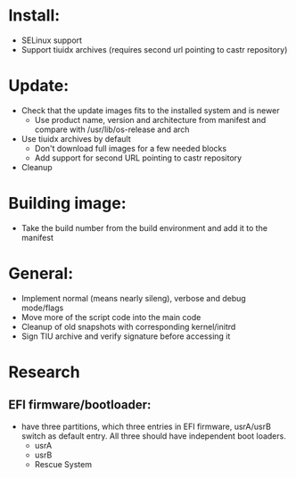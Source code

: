 # Install:

* SELinux support
* Support tiuidx archives (requires second url pointing to castr repository)

# Update:
* Check that the update images fits to the installed system and is newer
  * Use product name, version and architecture from manifest and compare with /usr/lib/os-release and arch
* Use tiuidx archives by default
  * Don't download full images for a few needed blocks
  * Add support for second URL pointing to castr repository
* Cleanup

# Building image:
* Take the build number from the build environment and add it to the manifest

# General:
* Implement normal (means nearly sileng), verbose and debug mode/flags
* Move more of the script code into the main code
* Cleanup of old snapshots with corresponding kernel/initrd
* Sign TIU archive and verify signature before accessing it

# Research
## EFI firmware/bootloader:
* have three partitions, which three entries in EFI firmware, usrA/usrB switch as default entry. All three should have independent boot loaders.
  * usrA
  * usrB
  * Rescue System
  
